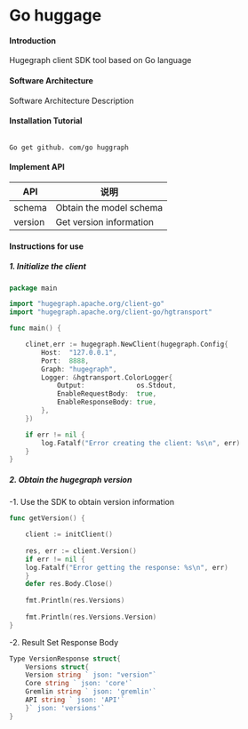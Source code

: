 # Go huggage

#### Introduction

Hugegraph client SDK tool based on Go language

#### Software Architecture

Software Architecture Description

#### Installation Tutorial

```Shell

Go get github. com/go huggraph

```

#### Implement API

| API     | 说明                      |
|---------|-------------------------|
| schema  | Obtain the model schema |
| version | Get version information |

#### Instructions for use

##### 1. Initialize the client

```Go
package main

import "hugegraph.apache.org/client-go"
import "hugegraph.apache.org/client-go/hgtransport"

func main() {

	clinet,err := hugegraph.NewClient(hugegraph.Config{
		Host:  "127.0.0.1",
		Port:  8888,
		Graph: "hugegraph",
		Logger: &hgtransport.ColorLogger{
			Output:             os.Stdout,
			EnableRequestBody:  true,
			EnableResponseBody: true,
		},
	})

	if err != nil {
		log.Fatalf("Error creating the client: %s\n", err)
	}
}
```

##### 2. Obtain the hugegraph version

-1. Use the SDK to obtain version information

```Go
func getVersion() {

    client := initClient()
    
    res, err := client.Version()
    if err != nil {
    log.Fatalf("Error getting the response: %s\n", err)
    }
    defer res.Body.Close()
    
    fmt.Println(res.Versions)
    
    fmt.Println(res.Versions.Version)
}

```

-2. Result Set Response Body

```Go
Type VersionResponse struct{
    Versions struct{
    Version string ` json: "version"`
    Core string ` json: 'core'`
    Gremlin string ` json: 'gremlin'`
    API string ` json: 'API'`
    }` json: 'versions'`
}
```